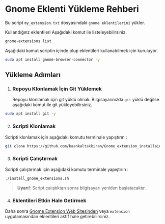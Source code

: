 # Gnome Eklenti Yükleme Rehberi

Bu script `my_extension.txt` dosyasındaki `gnome eklentilerini` yükler.

Kullandığınz eklentileri Aşağıdaki komut ile listeleyebilirsiniz.

```bash
gnome-extensions list
```

Aşağıdaki komut scriptin içinde olup eklentileri kullanabilmek için kuruluyor.

```bash
sudo apt install gnome-browser-connector -y
```

## Yükleme Adımları

1. ### Repoyu Klonlamak İçin Git Yüklemek

   Repoyu klonlamak için git yüklü olmalı. Bilgisayarınızda `git` yüklü değilse aşağıdaki komut ile git yükleyebilirsiniz.

```bash
sudo apt install git -y
```

2. ### Scripti Klonlamak

Scripti klonlamak için aşağıdaki komutu terminale yapıştırın :

```bash
git clone https://github.com/kaankaltakkiran/Gnome_extension_installaion.git && cd Gnome_extension_installaion
```

3. ### Scripti Çalıştırmak

Scripti çalıştırmak için aşağıdaki komutu terminale yapıştırın :

```bash
./install_gnome_extensions.sh
```

> **Uyarı!**: Script çalıştıktan sonra bilgisayarı yeniden başlatacaktır.

4. ### Eklentileri Etkin Hale Getirmek

Daha sonra [Gnome Extension Web Sitesinden](https://extensions.gnome.org/local/) veya `extension` uygulamasından eklentileri aktif hale getirebilirsiniz.
